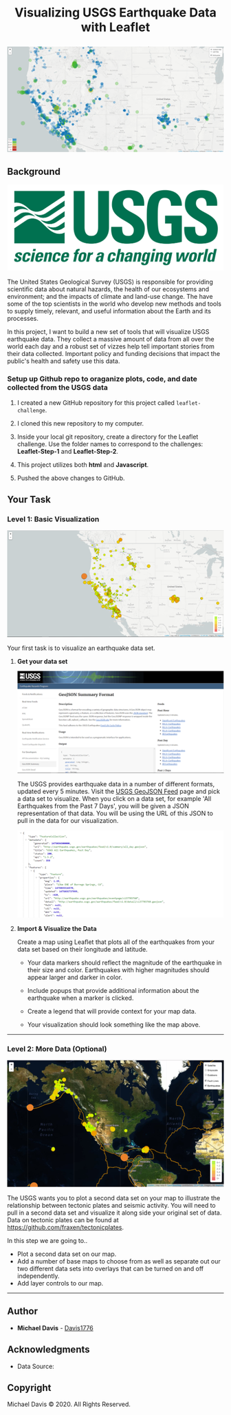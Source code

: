 # <p align="center">Visualizing USGS Earthquake Data with Leaflet</p>

![MainScreenShot](Images/MRD_MainMapScreenShot.png)

## Background

![1-Logo](Images/1-Logo.png)

The United States Geological Survey (USGS) is responsible for providing scientific data about natural hazards, the health of our ecosystems and environment; and the impacts of climate and land-use change. The have some of the top scientists in the world who develop new methods and tools to supply timely, relevant, and useful information about the Earth and its processes.

In this project, I want to build a new set of tools that will visualize USGS earthquake data. They collect a massive amount of data from all over the world each day and a robust set of vizzes help tell important stories from their data collected. Important policy and funding decisions that impact the public's health and safety use this data.


### Setup up Github repo to oraganize plots, code, and date collected from the USGS data

1. I created a new GitHub repository for this project called `leaflet-challenge`.

2. I cloned this new repository to my computer.

3. Inside your local git repository, create a directory for the Leaflet challenge. Use the folder names to correspond to the challenges: **Leaflet-Step-1** and **Leaflet-Step-2**.

4. This project utilizes both **html** and **Javascript**.

5. Pushed the above changes to GitHub.

## Your Task

### Level 1: Basic Visualization

![2-BasicMap](Images/2-BasicMap.png)

Your first task is to visualize an earthquake data set.

1. **Get your data set**

   ![3-Data](Images/3-Data.png)

   The USGS provides earthquake data in a number of different formats, updated every 5 minutes. Visit the [USGS GeoJSON Feed](http://earthquake.usgs.gov/earthquakes/feed/v1.0/geojson.php) page and pick a data set to visualize. When you click on a data set, for example 'All Earthquakes from the Past 7 Days', you will be given a JSON representation of that data. You will be using the URL of this JSON to pull in the data for our visualization.

   ![4-JSON](Images/4-JSON.png)

2. **Import & Visualize the Data**

   Create a map using Leaflet that plots all of the earthquakes from your data set based on their longitude and latitude.

   * Your data markers should reflect the magnitude of the earthquake in their size and color. Earthquakes with higher magnitudes should appear larger and darker in color.

   * Include popups that provide additional information about the earthquake when a marker is clicked.

   * Create a legend that will provide context for your map data.

   * Your visualization should look something like the map above.

- - -

### Level 2: More Data (Optional)

![5-Advanced](Images/5-Advanced.png)

The USGS wants you to plot a second data set on your map to illustrate the relationship between tectonic plates and seismic activity. You will need to pull in a second data set and visualize it along side your original set of data. Data on tectonic plates can be found at <https://github.com/fraxen/tectonicplates>.

In this step we are going to..

* Plot a second data set on our map.
* Add a number of base maps to choose from as well as separate out our two different data sets into overlays that can be turned on and off independently.
* Add layer controls to our map.

- - -
## Author

* **Michael Davis** - [Davis1776](https://github.com/Davis1776)

## Acknowledgments

* Data Source: 

## Copyright
Michael Davis © 2020. All Rights Reserved.